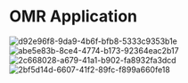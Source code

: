 # OMR Application
![d92e96f8-9da9-4b6f-bfb8-5333c9353b1e](https://github.com/MazenFathyZain/OMR/assets/116312190/31fcc7da-5a6e-4fd3-8b82-d09c2a32fdee)
![abe5e83b-8ce4-4774-b173-92364eac2b17](https://github.com/MazenFathyZain/OMR/assets/116312190/da958c5e-9c14-4160-b051-19af91610b30)
![2c668028-a679-41a1-b902-fa8932fa3dcd](https://github.com/MazenFathyZain/OMR/assets/116312190/d3057370-706f-45e8-98d8-8f15bfcdaf01)
![2bf5d14d-6607-41f2-89fc-f899a660fe18](https://github.com/MazenFathyZain/OMR/assets/116312190/d595cff9-befe-41b9-b216-30797c24fd11)
